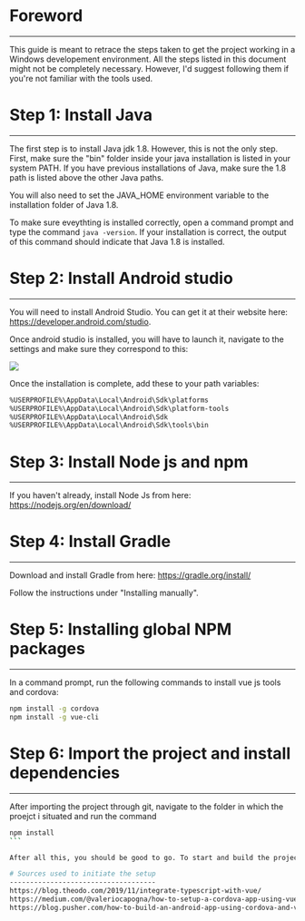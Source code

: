 # Foreword
----------
This guide is meant to retrace the steps taken to get the project working in a Windows developement environment. All the steps listed in this document might not be completely necessary. However, I'd suggest following them if you're not familiar with the tools used.

# Step 1: Install Java
----------------------

The first step is to install Java jdk 1.8. However, this is not the only step. First, make sure the "bin" folder inside your java installation is listed in your system PATH. If you have previous installations of Java, make sure the 1.8 path is listed above the other Java paths. 

You will also need to set the JAVA_HOME environment variable to the installation folder of Java 1.8.

To make sure eveythting is installed correctly, open a command prompt and type the command ``` java -version ```. If your installation is correct, the output of this command should indicate that Java 1.8 is installed.


# Step 2: Install Android studio
--------------------------------

You will need to install Android Studio. You can get it at their website here: https://developer.android.com/studio.

Once android studio is installed, you will have to launch it, navigate to the settings and make sure they correspond to this:

![](media/android_studio_options.png)

Once the installation is complete, add these to your path variables:
``` bash
%USERPROFILE%\AppData\Local\Android\Sdk\platforms
%USERPROFILE%\AppData\Local\Android\Sdk\platform-tools
%USERPROFILE%\AppData\Local\Android\Sdk
%USERPROFILE%\AppData\Local\Android\Sdk\tools\bin
```

# Step 3: Install Node js and npm
---------------------------------
If you haven't already, install Node Js from here: https://nodejs.org/en/download/

# Step 4: Install Gradle
------------------------
Download and install Gradle from here: https://gradle.org/install/

Follow the instructions under "Installing manually".

# Step 5: Installing global NPM packages
----------------------------------------
In a command prompt, run the following commands to install vue js tools and cordova:
``` bash
npm install -g cordova
npm install -g vue-cli
```

# Step 6: Import the project and install dependencies
-----------------------------------------------------
After importing the project through git, navigate to the folder in which the proejct i situated and run the command
```` bash
npm install
```

After all this, you should be good to go. To start and build the project, you can follow the instrtuctions in the main README file.

# Sources used to initiate the setup
------------------------------------
https://blog.theodo.com/2019/11/integrate-typescript-with-vue/
https://medium.com/@valeriocapogna/how-to-setup-a-cordova-app-using-vue-js-8ba1315b9666
https://blog.pusher.com/how-to-build-an-android-app-using-cordova-and-vue-js/